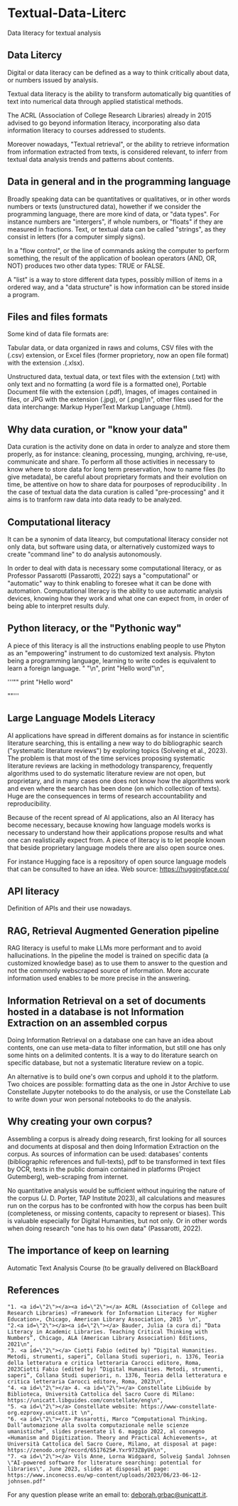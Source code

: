 # Textual-Data-Literc
Data literacy for textual analysis

## Data Litercy 

Digital or data literacy can be defined as a way to think critically about data, or numbers issued by analysis. 

Textual data literacy is the ability to transform automatically big quantities of text into numerical data through applied statistical methods.

The ACRL (Association of College Research Libraries) already in 2015 advised to go beyond information literacy, incorporating also data information literacy to courses addressed to students. 

Moreover nowadays, "Textual retrieval", or the ability to retrieve information from information extracted from texts, is considered relevant, to inferr from textual data analysis trends and patterns about contents.

## Data in general and in the programming language 

Broadly speaking data can be quantitatives or qualitatives, or in other words numbers or texts (unstructured data), howether if we consider the programming language, there are more kind of data, or "data types". 
For instance numbers are "intergers", if whole numbers, or "floats" if they are measured in fractions. 
Text, or textual data can be called "strings", as they consist in letters (for a computer simply signs).

In a "flow control", or the line of commands asking the computer to perform something, the result of the application of boolean operators (AND, OR, NOT) produces two other data types: TRUE or FALSE.

A "list" is a way to store different data types, possibly million of items in a ordered way, and a "data structure" is how information can be stored inside a program.

## Files and files formats

Some kind of data file formats are:

Tabular data, or data organized in raws and colums, CSV files with the (.csv) extension, or Excel files (former proprietory, now an open file format) with the extension .(.xlsx).

Unstructured data, textual data, or text files with the extension (.txt) with only text and no formatting (a word file is a formatted one), Portable Document file with the extension (.pdf),
Images, of images contained in files, or JPG with the extension (.jpg), or (.png)\n", other files used for the data interchange: Markup HyperText Markup Language (.html).

## Why data curation, or "know your data"

Data curation is the activity done on data in order to analyze and store them properly, as for instance: cleaning, processing, munging, archiving, re-use, communicate and share. To perform all those activities in necessary to know where to store data for long term preservation, how to name files (to give metadata), be careful about proprietary formats and their evolution on time, be attentive on how to share data for pourposes of reproducibility .
In the case of textual data the data curation is called "pre-processing" and it aims is to tranform raw data into data ready to be analyzed.

## Computational literacy

It can be a synonim of data litearcy, but computational literacy consider not only data, but software using data, or alternatively customized ways to create "command line" to do analysis autonomously. 

In order to deal with data is necessary some computational literacy, or as Professor Passarotti (Passarotti, 2022) says a "computational" or "automatic" way to think enabling to foresee what it can be done with automation.
Computational literacy is the ability to use automatic analysis devices, knowing how they work and what one can expect from, in order of being able to interpret results duly.

 
## Python literacy, or the "Pythonic way"

A piece of this literacy is all the instructions enabling people to use Phyton as an "empowering" instrument to do customized text analysis. Phyton being a programming language, learning to write codes is equivalent to learn a foreign language.
"
"\n",
 print "Hello word"\n",

'''"" 
   print "Hello word"
   
   ""'''


## Large Language Models Literacy

AI applications have spread in different domains as for instance in scientific literature searching, this is entailing a new way to do bibliographic search ("systematic literature reviews") by exploring topics (Solveing et al., 2023). The problem is that most of the time services proposing systematic literature reviews are lacking in methodology transparency, frequently algorithms used to do systematic literature review are not open, but proprietary, and in many cases one does not know how the algorithms work and even where the search has been done (on which collection of texts). Huge are the consequences in terms of research accountability and reproducibility.

Because of the recent spread of AI applications, also an AI literacy has become necessary, because knowing how language models works is necessary to understand how their applications propose results and what one can realistically expect from. A piece of  literacy is to let people known that beside proprietary language models there are also open source ones.

For instance Hugging face is a repository of open source language models that can be consulted to have an idea. Web source: https://huggingface.co/

## API literacy

Definition of APIs and their use nowadays.

## RAG, Retrieval Augmented Generation pipeline

RAG literacy is useful to make LLMs more performant and to avoid hallucinations. In the pipeline the model is trained on specific data (a customized knowledge base) as to use them to answer to the question and not the commonly webscraped source of information. More accurate information used enables to be more precise in the answering.


## Information Retrieval on a set of documents hosted in a database is not Information Extraction on an assembled corpus

Doing Information Retrieval on a database one can have an idea about contents, one can use meta-data to filter information, but still one has only some hints on a delimited contents. It is a way to do literature search on specific database, but not a systematic literature review on a topic.

An alternative is to build one's own corpus and uphold it to the platform. Two choices are possible: formatting data as the one in Jstor Archive to use Constellate Jupyter notebooks to do the analysis, or use the Constellate Lab to write down your won personal notebooks to do the analysis.

## Why creating your own corpus?

Assembling a corpus is already doing research, first looking for all sources and documents at disposal and then doing Information Extraction on the corpus. As sources of information can be used: databases' contents (bibliographic references and full-texts), pdf to be transformed in text files by OCR, texts in the public domain contained in platforms (Project Gutemberg), web-scraping from internet.

No quantitative analysis would be sufficient without inquiring the nature of the corpus (J. D. Porter, TAP Institute 2023), all calculations and measures run on the corpus has to be confronted with how the corpus has been built (completeness, or missing contents, capacity to represent or biases). This is valuable especially for Digital Humanities, but not only. Or in other words when doing research \"one has to his own data\" (Passarotti, 2022).

## The importance of keep on learning

Automatic Text Analysis Course (to be graually delivered on BlackBoard

## References

    "1. <a id=\"2\"></a><a id=\"2\"></a> ACRL (Association of College and Research Libraries) «Framework for Information Literacy for Higher Education», Chicago, American Library Association, 2015  \n",
    "2.<a id=\"2\"></a><a id=\"2\"></a> Bauder, Julia (a cura di) “Data Literacy in Academic Libraries. Teaching Critical Thinking with Numbers”, Chicago, ALA (American Library Association) Editions, 2021\n",
    "3. <a id=\"2\"></a> Ciotti Fabio (edited by) “Digital Humanities. Metodi, strumenti, saperi”, Collana Studi superiori, n. 1376, Teoria della letteratura e critica letteraria Carocci editore, Roma, 2023Ciotti Fabio (edited by) “Digital Humanities. Metodi, strumenti, saperi”, Collana Studi superiori, n. 1376, Teoria della letteratura e critica letteraria Carocci editore, Roma, 2023\n",
    "4. <a id=\"2\"></a> 4. <a id=\"2\"></a> Constellate LibGuide by Biblioteca, Università Cattolica del Sacro Cuore di Milano: https://unicatt.libguides.com/constellate/eng\n",
    "5. <a id=\"2\"></a> Constellate website: https://www-constellate-org.ezproxy.unicatt.it \n",
    "6. <a id=\"2\"></a> Passarotti, Marco “Computational Thinking. Dall’automazione alla svolta computazionale nelle scienze umanistiche”, slides presentate il 6. maggio 2022, al convegno «Humanism and Digitization. Theory and Practical Achievements», at Università Cattolica del Sacro Cuore, Milano, at disposal at page: https://zenodo.org/record/6517625#.Yxr973ZByUk\n",
    "7. <a id=\"2\"></a> Vils Anne, Lorna Widgaard, Solveig Sandal Johnsen \"AI-powered software for literature searching: potential for libraries\", June 2023, slides at disposal at page: https://www.inconecss.eu/wp-content/uploads/2023/06/23-06-12-johnsen.pdf"

For any question please write an email to: deborah.grbac@unicatt.it.



